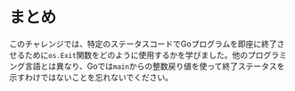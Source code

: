 # まとめ

このチャレンジでは、特定のステータスコードでGoプログラムを即座に終了させるために`os.Exit`関数をどのように使用するかを学びました。他のプログラミング言語とは異なり、Goでは`main`からの整数戻り値を使って終了ステータスを示すわけではないことを忘れないでください。
